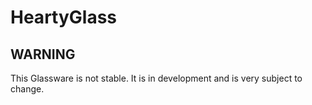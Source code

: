 # HeartyGlass

## WARNING

This Glassware is not stable. It is in development and is very subject to change.